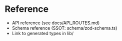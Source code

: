 # Reference

- API reference (see docs/API_ROUTES.md)
- Schema reference (SSOT: schema/zod-schema.ts)
- Link to generated types in lib/
